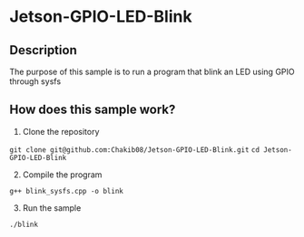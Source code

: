 # Jetson-GPIO-LED-Blink


## Description
The purpose of this sample is to run a program that blink an LED using GPIO through sysfs

## How does this sample work?
1. Clone the repository

`git clone git@github.com:Chakib08/Jetson-GPIO-LED-Blink.git`
`cd Jetson-GPIO-LED-Blink `

2. Compile the program

`g++ blink_sysfs.cpp -o blink`

3. Run the sample

`./blink`
